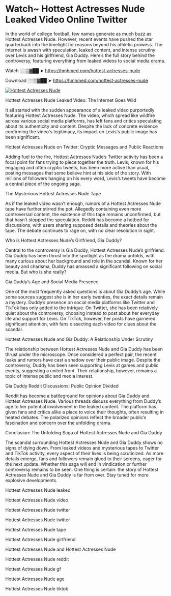 # Watch~ Hottest Actresses Nude Leaked Video Online Twitter

In the world of college football, few names generate as much buzz as Hottest Actresses Nude. However, recent events have pushed the star quarterback into the limelight for reasons beyond his athletic prowess. The internet is awash with speculation, leaked content, and intense scrutiny over Levis and his girlfriend, Gia Duddy. Here’s the full story behind the controversy, featuring everything from leaked videos to social media drama.

Watch ░░▒▓██ ➤ https://hmhmed.com/hottest-actresses-nude

Download ░░▒▓██ ➤ https://hmhmed.com/hottest-actresses-nude

[![Hottest Actresses Nude](https://i.imgur.com/dJHk4Zq.gif)](https://hmhmed.com/hottest-actresses-nude)

Hottest Actresses Nude Leaked Video: The Internet Goes Wild

It all started with the sudden appearance of a leaked video purportedly featuring Hottest Actresses Nude. The video, which spread like wildfire across various social media platforms, has left fans and critics speculating about its authenticity and content. Despite the lack of concrete evidence confirming the video's legitimacy, its impact on Levis's public image has been significant.

Hottest Actresses Nude on Twitter: Cryptic Messages and Public Reactions

Adding fuel to the fire, Hottest Actresses Nude’s Twitter activity has been a focal point for fans trying to piece together the truth. Levis, known for his engaging and often cryptic tweets, has been more active than usual, posting messages that some believe hint at his side of the story. With millions of followers hanging on his every word, Levis’s tweets have become a central piece of the ongoing saga.

The Mysterious Hottest Actresses Nude Tape

As if the leaked video wasn’t enough, rumors of a Hottest Actresses Nude tape have further stirred the pot. Allegedly containing even more controversial content, the existence of this tape remains unconfirmed, but that hasn’t stopped the speculation. Reddit has become a hotbed for discussions, with users sharing supposed details and theories about the tape. The debate continues to rage on, with no clear resolution in sight.

Who is Hottest Actresses Nude’s Girlfriend, Gia Duddy?

Central to the controversy is Gia Duddy, Hottest Actresses Nude’s girlfriend. Gia Duddy has been thrust into the spotlight as the drama unfolds, with many curious about her background and role in the scandal. Known for her beauty and charisma, Duddy has amassed a significant following on social media. But who is she really?

Gia Duddy’s Age and Social Media Presence

One of the most frequently asked questions is about Gia Duddy’s age. While some sources suggest she is in her early twenties, the exact details remain a mystery. Duddy’s presence on social media platforms like Twitter and TikTok has only added to the intrigue. On Twitter, she has been relatively quiet about the controversy, choosing instead to post about her everyday life and support for Levis. On TikTok, however, her posts have garnered significant attention, with fans dissecting each video for clues about the scandal.

Hottest Actresses Nude and Gia Duddy: A Relationship Under Scrutiny

The relationship between Hottest Actresses Nude and Gia Duddy has been thrust under the microscope. Once considered a perfect pair, the recent leaks and rumors have cast a shadow over their public image. Despite the controversy, Duddy has been seen supporting Levis at games and public events, suggesting a united front. Their relationship, however, remains a topic of intense public and media interest.

Gia Duddy Reddit Discussions: Public Opinion Divided

Reddit has become a battleground for opinions about Gia Duddy and Hottest Actresses Nude. Various threads discuss everything from Duddy’s age to her potential involvement in the leaked content. The platform has given fans and critics alike a place to voice their thoughts, often resulting in heated debates. The polarized opinions reflect the broader public’s fascination and concern over the unfolding drama.

Conclusion: The Unfolding Saga of Hottest Actresses Nude and Gia Duddy

The scandal surrounding Hottest Actresses Nude and Gia Duddy shows no signs of dying down. From leaked videos and mysterious tapes to Twitter and TikTok activity, every aspect of their lives is being scrutinized. As more details emerge, fans and followers remain glued to their screens, eager for the next update. Whether this saga will end in vindication or further controversy remains to be seen. One thing is certain: the story of Hottest Actresses Nude and Gia Duddy is far from over. Stay tuned for more explosive developments.

Hottest Actresses Nude leaked

Hottest Actresses Nude video

Hottest Actresses Nude twitter

Hottest Actresses Nude twitter

Hottest Actresses Nude tape

Hottest Actresses Nude girlfriend

Hottest Actresses Nude and Hottest Actresses Nude

Hottest Actresses Nude reddit

Hottest Actresses Nude gf

Hottest Actresses Nude age

Hottest Actresses Nude tiktok